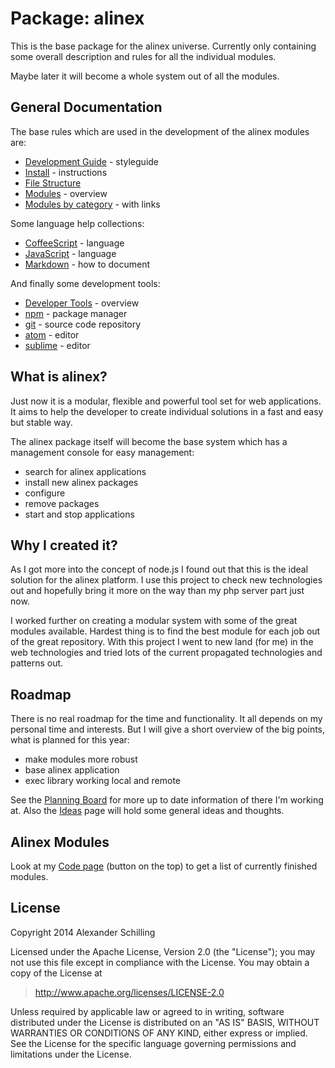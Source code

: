 Package: alinex
=================================================

This is the base package for the alinex universe. Currently only
containing some overall description and rules for all the individual modules.

Maybe later it will become a whole system out of all the modules.


General Documentation
-------------------------------------------------

The base rules which are used in the development of the alinex modules are:

- [Development Guide](src/doc/developguide.md) - styleguide
- [Install](src/doc/install.md) - instructions
- [File Structure](src/doc/filestructure.md)
- [Modules](src/doc/modules.md) - overview
- [Modules by category](src/doc/category.md) - with links

Some language help collections:

- [CoffeeScript](src/doc/coffee.md) - language
- [JavaScript](src/doc/javascript.md) - language
- [Markdown](src/doc/markdown.md) - how to document

And finally some development tools:

- [Developer Tools](src/doc/developtools.md) - overview
- [npm](src/doc/npm.md) - package manager
- [git](src/doc/git.md) - source code repository
- [atom](src/doc/atom.md) - editor
- [sublime](src/doc/sublime.md) - editor


What is alinex?
-------------------------------------------------

Just now it is a modular, flexible and powerful tool set for web applications.
It aims to help the developer to create individual solutions in a fast and easy
but stable way.

The alinex package itself will become the base system which has a management
console for easy management:

- search for alinex applications
- install new alinex packages
- configure
- remove packages
- start and stop applications


Why I created it?
-------------------------------------------------

As I got more into the concept of node.js I found out that this is the ideal
solution for the alinex platform. I use this project to check new technologies
out and hopefully bring it more on the way than my php server part just now.

I worked further on creating a modular system with some of the great modules
available. Hardest thing is to find the best module for each job out of the
great repository.
With this project I went to new land (for me) in the web technologies and tried
lots of the current propagated technologies and patterns out.


Roadmap
-------------------------------------------------

There is no real roadmap for the time and functionality. It all depends on my
personal time and interests. But I will give a short overview of the big
points, what is planned for this year:

- make modules more robust
- base alinex application
- exec library working local and remote

See the [Planning Board](https://trello.com/b/lOY5hCx7/node-js) for more up to
date information of there I'm working at. Also the [Ideas](src/doc/ideas.md)
page will hold some general ideas and thoughts.


Alinex Modules
-------------------------------------------------

Look at my [Code page](http://alinex.github.io/code.html) (button on the top)
to get a list of currently finished modules.


License
-------------------------------------------------

Copyright 2014 Alexander Schilling

Licensed under the Apache License, Version 2.0 (the "License");
you may not use this file except in compliance with the License.
You may obtain a copy of the License at

>  <http://www.apache.org/licenses/LICENSE-2.0>

Unless required by applicable law or agreed to in writing, software
distributed under the License is distributed on an "AS IS" BASIS,
WITHOUT WARRANTIES OR CONDITIONS OF ANY KIND, either express or implied.
See the License for the specific language governing permissions and
limitations under the License.
